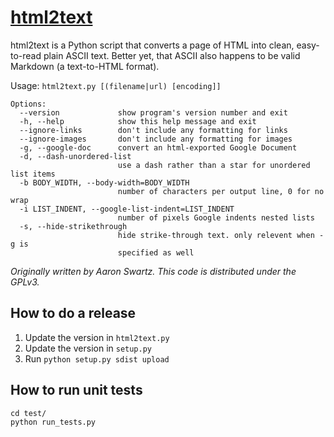 # [html2text](http://www.aaronsw.com/2002/html2text/)

html2text is a Python script that converts a page of HTML into clean, easy-to-read plain ASCII text. Better yet, that ASCII also happens to be valid Markdown (a text-to-HTML format).

Usage: `html2text.py [(filename|url) [encoding]]`

    Options:
      --version             show program's version number and exit
      -h, --help            show this help message and exit
      --ignore-links        don't include any formatting for links
      --ignore-images       don't include any formatting for images
      -g, --google-doc      convert an html-exported Google Document
      -d, --dash-unordered-list
                            use a dash rather than a star for unordered list items
      -b BODY_WIDTH, --body-width=BODY_WIDTH
                            number of characters per output line, 0 for no wrap
      -i LIST_INDENT, --google-list-indent=LIST_INDENT
                            number of pixels Google indents nested lists
      -s, --hide-strikethrough
                            hide strike-through text. only relevent when -g is
                            specified as well

_Originally written by Aaron Swartz. This code is distributed under the GPLv3._


## How to do a release

1. Update the version in `html2text.py`
2. Update the version in `setup.py`
3. Run `python setup.py sdist upload`

## How to run unit tests

    cd test/
    python run_tests.py
